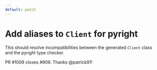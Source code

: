 ```yaml
---
default: patch
---
```


# Add aliases to `Client` for pyright

This should resolve incompatibilities between the generated `Client` class and the pyright type checker.

PR #1009 closes #909. Thanks @patrick91!
